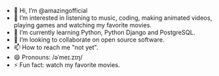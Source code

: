 - 👋 Hi, I’m @amazingofficial
- 👀 I’m interested in listening to music, coding, making animated videos, playing games and watching my favorite movies.
- 🌱 I’m currently learning Python, Python Django and PostgreSQL.
- 💞️ I’m looking to collaborate on open source software.
- 📫 How to reach me "not yet".
- 😄 Pronouns: /əˈmeɪ.zɪŋ/
- ⚡ Fun fact: watch my favorite movies.

<!---
amazingofficial/amazingofficial is a ✨ special ✨ repository because its `README.md` (this file) appears on your GitHub profile.
You can click the Preview link to take a look at your changes.
--->
